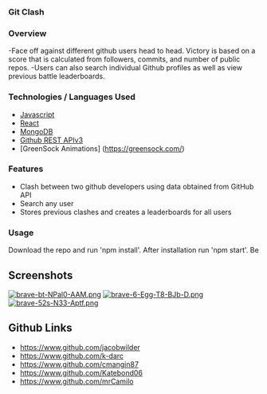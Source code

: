 ### Git Clash

### Overview
-Face off against different github users head to head. Victory is based on a score that is calculated from followers, commits, and number of public repos.
-Users can also search individual Github profiles as well as view previous battle leaderboards. 

### Technologies / Languages Used
- [Javascript](https://developer.mozilla.org/en-US/docs/Web/JavaScript)
- [React](https://reactjs.org)
- [MongoDB](https://mongodb.com)
- [Github REST APIv3](https://developer.github.com/v3)
- [GreenSock Animations] (https://greensock.com/)

### Features
* Clash between two github developers using data obtained from GitHub API
* Search any user
* Stores previous clashes and creates a leaderboards for all users 

### Usage
Download the repo and run 'npm install'. After installation run 'npm start'. 
Be 

## Screenshots
[![brave-bt-NPal0-AAM.png](https://i.postimg.cc/vT3DF3vt/brave-bt-NPal0-AAM.png)](https://postimg.cc/cttdf72v)
[![brave-6-Egg-T8-BJb-D.png](https://i.postimg.cc/KYSGW62y/brave-6-Egg-T8-BJb-D.png)](https://postimg.cc/XrL6GDq2)
[![brave-52s-N33-Aptf.png](https://i.postimg.cc/FKyrXTrk/brave-52s-N33-Aptf.png)](https://postimg.cc/jWj0zQJR)

## Github Links
* https://www.github.com/jacobwilder
* https://www.github.com/k-darc
* https://www.github.com/cmangin87
* https://www.github.com/Katebond06
* https://www.github.com/mrCamilo
